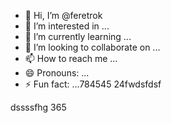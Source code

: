 - 👋 Hi, I’m @feretrok
- 👀 I’m interested in ...
- 🌱 I’m currently learning ...
- 💞️ I’m looking to collaborate on ...
- 📫 How to reach me ...
- 😄 Pronouns: ...
- ⚡ Fun fact: ...784545
24fwdsfdsf
<!---2fdg
feretrok/feretrok is a ✨ special ✨ repository because its `README.md` (this file) appears on your GitHub profile.
You can click the Preview link to take a look at your changes.
--->
dssssfhg
365
